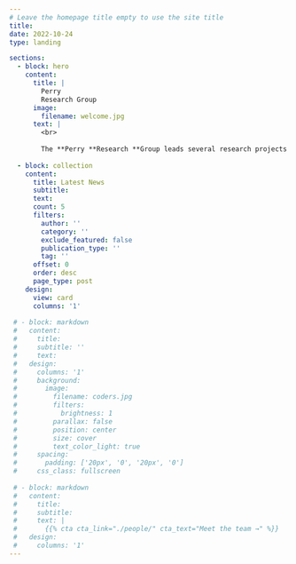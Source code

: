 ```yaml
---
# Leave the homepage title empty to use the site title
title:
date: 2022-10-24
type: landing

sections:
  - block: hero
    content:
      title: |
        Perry
        Research Group
      image:
        filename: welcome.jpg
      text: |
        <br>
        
        The **Perry **Research **Group leads several research projects studying ionospheric plasma dynamics, radar diagnosting and remote sensing, and magnetosphere-ionosphere-thermosphere coupling research. The Perry Group is of the Center for Solar-Terrestrial Research and the Institute for Space Weather Science at the New Jersey Institute of Technology.
  
  - block: collection
    content:
      title: Latest News
      subtitle:
      text:
      count: 5
      filters:
        author: ''
        category: ''
        exclude_featured: false
        publication_type: ''
        tag: ''
      offset: 0
      order: desc
      page_type: post
    design:
      view: card
      columns: '1'
  
 # - block: markdown
 #   content:
 #     title:
 #     subtitle: ''
 #     text:
 #   design:
 #     columns: '1'
 #     background:
 #       image: 
 #         filename: coders.jpg
 #         filters:
 #           brightness: 1
 #         parallax: false
 #         position: center
 #         size: cover
 #         text_color_light: true
 #     spacing:
 #       padding: ['20px', '0', '20px', '0']
 #     css_class: fullscreen
  
 # - block: markdown
 #   content:
 #     title:
 #     subtitle:
 #     text: |
 #       {{% cta cta_link="./people/" cta_text="Meet the team →" %}}
 #   design:
 #     columns: '1'
---
```


